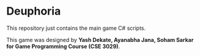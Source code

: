 # Deuphoria
This repository just contains the main game C# scripts.

This game was designed by **Yash Dekate, Ayanabha Jana, Soham Sarkar for Game Programming Course (CSE 3029)**.

